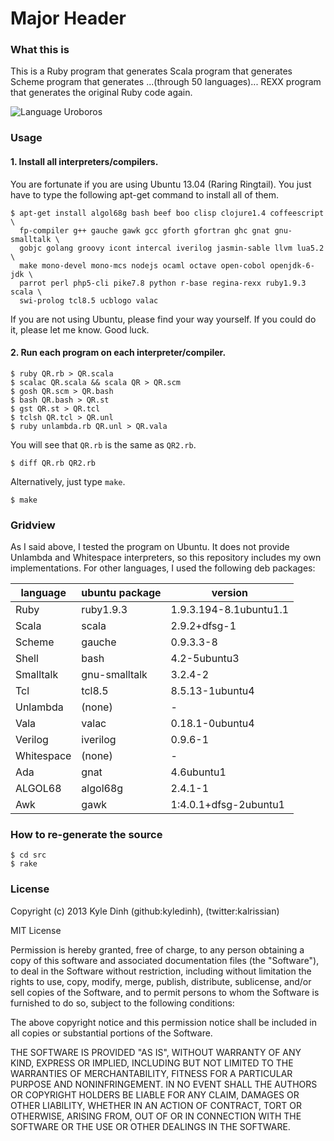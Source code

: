 # Major Header

### What this is

This is a Ruby program that generates
Scala program that generates
Scheme program that generates
...(through 50 languages)...
REXX program that generates
the original Ruby code again.

![Language Uroboros][langs]

[langs]: https://lh5.googleusercontent.com/LOnAyEDvLI8WTEEGD3VZ4NCytt0E80Y5b_tBYkVYTYzGKgLVX-muc1ZOhaCZl2wLPmELjq8RxUZ9jNYtDuiTm8ihYuwjLeheLy0YFgDZya5zD4dcfJNa0kw_

### Usage

#### 1. Install all interpreters/compilers.

You are fortunate if you are using Ubuntu 13.04 (Raring Ringtail).
You just have to type the following apt-get command to install all of them.

    $ apt-get install algol68g bash beef boo clisp clojure1.4 coffeescript \
      fp-compiler g++ gauche gawk gcc gforth gfortran ghc gnat gnu-smalltalk \
      gobjc golang groovy icont intercal iverilog jasmin-sable llvm lua5.2 \
      make mono-devel mono-mcs nodejs ocaml octave open-cobol openjdk-6-jdk \
      parrot perl php5-cli pike7.8 python r-base regina-rexx ruby1.9.3 scala \
      swi-prolog tcl8.5 ucblogo valac

If you are not using Ubuntu, please find your way yourself.
If you could do it, please let me know.  Good luck.

#### 2. Run each program on each interpreter/compiler.

    $ ruby QR.rb > QR.scala
    $ scalac QR.scala && scala QR > QR.scm
    $ gosh QR.scm > QR.bash
    $ bash QR.bash > QR.st
    $ gst QR.st > QR.tcl
    $ tclsh QR.tcl > QR.unl
    $ ruby unlambda.rb QR.unl > QR.vala


You will see that `QR.rb` is the same as `QR2.rb`.

    $ diff QR.rb QR2.rb

Alternatively, just type `make`.

    $ make

### Gridview

As I said above, I tested the program on Ubuntu.
It does not provide Unlambda and Whitespace interpreters,
so this repository includes my own implementations.
For other languages, I used the following deb packages:

language     |ubuntu package |version
-------------|---------------|-----------------------------------
Ruby         |ruby1.9.3      |1.9.3.194-8.1ubuntu1.1
Scala        |scala          |2.9.2+dfsg-1
Scheme       |gauche         |0.9.3.3-8
Shell        |bash           |4.2-5ubuntu3
Smalltalk    |gnu-smalltalk  |3.2.4-2
Tcl          |tcl8.5         |8.5.13-1ubuntu4
Unlambda     |(none)         |-
Vala         |valac          |0.18.1-0ubuntu4
Verilog      |iverilog       |0.9.6-1
Whitespace   |(none)         |-
Ada          |gnat           |4.6ubuntu1
ALGOL68      |algol68g       |2.4.1-1
Awk          |gawk           |1:4.0.1+dfsg-2ubuntu1


### How to re-generate the source

    $ cd src
    $ rake

### License

Copyright (c) 2013 Kyle Dinh (github:kyledinh), (twitter:kalrissian)

MIT License

Permission is hereby granted, free of charge, to any person obtaining
a copy of this software and associated documentation files (the
"Software"), to deal in the Software without restriction, including
without limitation the rights to use, copy, modify, merge, publish,
distribute, sublicense, and/or sell copies of the Software, and to
permit persons to whom the Software is furnished to do so, subject to
the following conditions:

The above copyright notice and this permission notice shall be
included in all copies or substantial portions of the Software.

THE SOFTWARE IS PROVIDED "AS IS", WITHOUT WARRANTY OF ANY KIND,
EXPRESS OR IMPLIED, INCLUDING BUT NOT LIMITED TO THE WARRANTIES OF
MERCHANTABILITY, FITNESS FOR A PARTICULAR PURPOSE AND
NONINFRINGEMENT. IN NO EVENT SHALL THE AUTHORS OR COPYRIGHT HOLDERS BE
LIABLE FOR ANY CLAIM, DAMAGES OR OTHER LIABILITY, WHETHER IN AN ACTION
OF CONTRACT, TORT OR OTHERWISE, ARISING FROM, OUT OF OR IN CONNECTION
WITH THE SOFTWARE OR THE USE OR OTHER DEALINGS IN THE SOFTWARE.